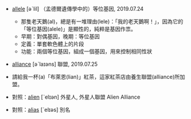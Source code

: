 - [allele](https://tw.dictionary.search.yahoo.com/search?p=allele) [əˋlil] （孟德爾遺傳學中的）等位基因, 2019.07.24
  - 那隻老天鵝(al)，總是有一堆理由(lele)：「我的老天鵝啊！」，因為它的「等位基因(alele)」是顯性的，純粹是基因作祟。
  - 早期：對偶基因，晚期：等位基因
  - 定義：單套軟色體上的片段
  - 功能：兩個等位基因，組成一個基因，用來控制相同性狀
  
 - [alliance](https://tw.dictionary.search.yahoo.com/search?p=alliance) [əˋlaɪəns] 聯盟, 2019.07.25
  - 請給我一杯(a)「布萊恩(lian)」紅茶，這家紅茶店由養生聯盟(alliance)所加盟。
  - 對照：[alien](https://tw.dictionary.search.yahoo.com/search?p=alien) [ˋelɪən] 外星人, 外星人聯盟 Alien Alliance
  - 對照：[alias](https://tw.dictionary.search.yahoo.com/search?p=alias) [ˋelɪəs] 別名
